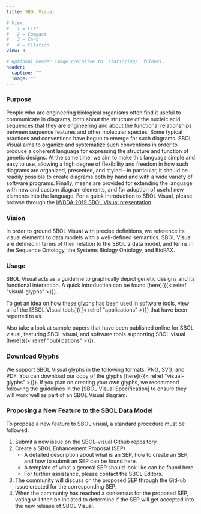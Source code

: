 ```yaml
---
title: SBOL Visual

# View.
#   1 = List
#   2 = Compact
#   3 = Card
#   4 = Citation
view: 3

# Optional header image (relative to `static/img/` folder).
header:
  caption: ""
  image: ""
---
```


### Purpose

People who are engineering biological organisms often find it useful to communicate in diagrams, both about the structure of the nucleic acid sequences that they are engineering and about the functional relationships between sequence features and other molecular species. Some typical practices and conventions have begun to emerge for such diagrams. SBOL Visual aims to organize and systematize such conventions in order to produce a coherent language for expressing the structure and function of genetic designs. At the same time, we aim to make this language simple and easy to use, allowing a high degree of flexibility and freedom in how such diagrams are organized, presented, and styled—in particular, it should be readily possible to create diagrams both by hand and with a wide variety of software programs. Finally, means are provided for extending the language with new and custom diagram elements, and for adoption of useful new elements into the language. For a quick introduction to SBOL Visual, please browse through the [IWBDA 2019 SBOL Visual presentation](https://github.com/SynBioDex/Community-Media/blob/master/2019/IWBDA19/SBOL-Visual.pptx).

### Vision

In order to ground SBOL Visual with precise definitions, we reference its visual elements to data models with a well-defined semantics. SBOL Visual are defined in terms of their relation to the SBOL 2 data model, and terms in the Sequence Ontology, the Systems Biology Ontology, and BioPAX.

### Usage

SBOL Visual acts as a guideline to graphically depict genetic designs and its functional interaction.
A quick introduction can be found [here]({{< relref "visual-glyphs" >}}).  

To get an idea on how these glyphs has been used in software tools, view all of the [SBOL Visual tools]({{< relref "applications" >}}) that have been reported to us.  

Also take a look at sample papers that have been published online for SBOL visual, featuring SBOL visual, and software tools supporting SBOL visual [here]({{< relref "publications" >}}).

### Download Glyphs

We support SBOL Visual glyphs in the following formats: PNG, SVG, and PDF. You can download our copy of the glyphs [here]({{< relref "visual-glyphs" >}}).
If you plan on creating your own glyphs, we recommend following the guidelines in the [SBOL Visual Specification] to ensure they will work well as part of an SBOL Visual diagram.

### Proposing a New Feature to the SBOL Data Model

To propose a new feature to SBOL visual, a standard procedure must be followed.

1. Submit a new issue on the SBOL-visual Github repository.
2. Create a SBOL Enhancement Proposal (SEP)
    * A detailed description about what is an SEP, how to create an SEP, and how to submit an SEP can be found here.
    * A template of what a general SEP should look like can be found here.
    * For further assistance, please contact the SBOL Editors.
3. The community will discuss on the proposed SEP through the GitHub issue created for the corresponding SEP.
4. When the community has reached a consensus for the proposed SEP, voting will then be initiated to determine if the SEP will get accepted into the new release of SBOL Visual.
